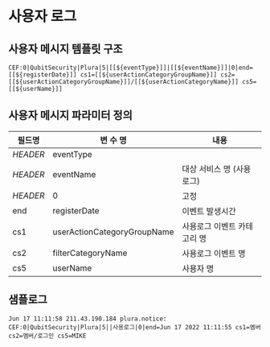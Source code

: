 # 사용자 로그

## 사용자 메시지 템플릿 구조
```
CEF:0|QubitSecurity|Plura|5|[[${eventType}]]|[[${eventName}]]|0|end=[[${registerDate}]] cs1=[[${userActionCategoryGroupName}]] cs2=[[${userActionCategoryGroupName}]]/[[${userActionCategoryName}]] cs5=[[${userName}]]
```

## 사용자 메시지 파라미터 정의
|필드명| 변 수 명                       |  내용                                   |
|-----|----------------------------|----------------------------------------|
|_HEADER_ |eventType                   |  |
|_HEADER_ |eventName                   | 대상 서비스 명 (사용로그)|
|_HEADER_ |0                           | 고정|
|end|registerDate                | 이벤트 발생시간|
|cs1|userActionCategoryGroupName | 사용로그 이벤트 카테고리 명 |
|cs2|filterCategoryName          | 사용로그 이벤트 명     |
|cs5|userName                   | 사용자 명            |     


## 샘플로그
```
Jun 17 11:11:58 211.43.190.184 plura.notice: CEF:0|QubitSecurity|Plura|5||사용로그|0|end=Jun 17 2022 11:11:55 cs1=멤버 cs2=멤버/로그인 cs5=MIKE

```